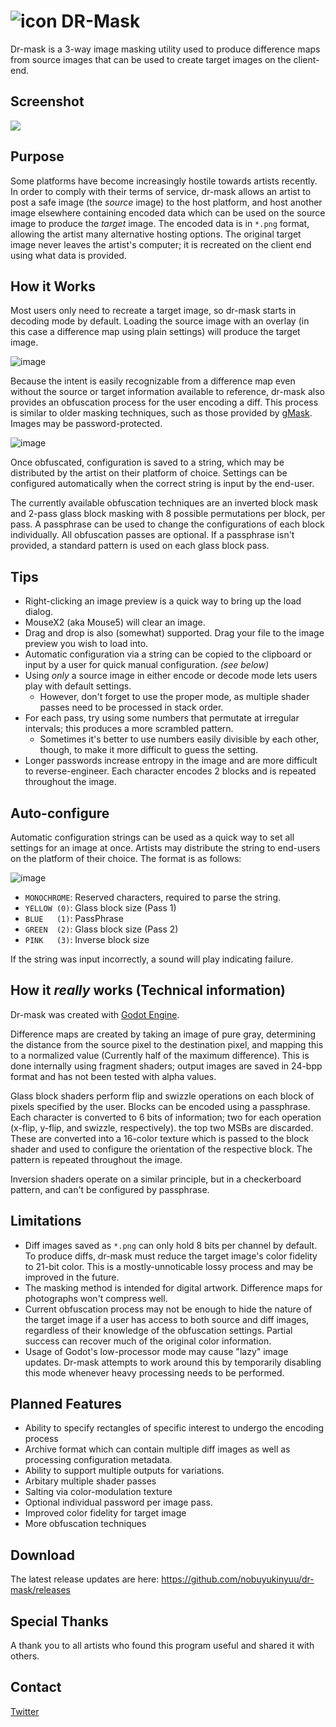 #  ![icon](https://user-images.githubusercontent.com/1023003/77360451-5f61a200-6d1b-11ea-9ace-eeaf54523d2f.png) DR-Mask
Dr-mask is a 3-way image masking utility used to produce difference maps from source images that can be used to create target images on the client-end.

## Screenshot
![](https://user-images.githubusercontent.com/1023003/77353412-e9efd480-6d0e-11ea-810a-05569fc36c86.png)


## Purpose
Some platforms have become increasingly hostile towards artists recently.  In order to comply with their terms of service, dr-mask allows an artist to post a safe image (the *source* image) to the host platform, and host another image elsewhere containing encoded data which can be used on the source image to produce the *target* image. The encoded data is in `*.png` format, allowing the artist many alternative hosting options. The original target image never leaves the artist's computer;  it is recreated on the client end using what data is provided.  

## How it Works
Most users only need to recreate a target image, so dr-mask starts in decoding mode by default.  Loading the source image with an overlay (in this case a difference map using plain settings) will produce the target image.  


![image](https://user-images.githubusercontent.com/1023003/77360911-37bf0980-6d1c-11ea-83dc-b7eb26d77cd6.png)

Because the intent is easily recognizable from a difference map even without the source or target information available to reference, dr-mask also provides an obfuscation process for the user encoding a diff.  This process is similar to older masking techniques, such as those provided by [gMask](http://gmask.awardspace.info/).  Images may be password-protected.

![image](https://user-images.githubusercontent.com/1023003/77360780-f9294f00-6d1b-11ea-9032-5037ed42204b.png)

Once obfuscated, configuration is saved to a string, which may be distributed by the artist on their platform of choice. Settings can be configured automatically when the correct string is input by the end-user. 

The currently available obfuscation techniques are an inverted block mask and 2-pass glass block masking with 8 possible permutations per block, per pass.  A passphrase can be used to change the configurations of each block individually.  All obfuscation passes are optional.  If a passphrase isn't provided, a standard pattern is used on each glass block pass.

## Tips
* Right-clicking an image preview is a quick way to bring up the load dialog.
* MouseX2 (aka Mouse5) will clear an image.
* Drag and drop is also (somewhat) supported.  Drag your file to the image preview you wish to load into.
* Automatic configuration via a string can be copied to the clipboard or input by a user for quick manual configuration.  *(see below)*
* Using *only* a source image in either encode or decode mode lets users play with default settings.  
  * However, don't forget to use the proper mode, as multiple shader passes need to be processed in stack order.
* For each pass, try using some numbers that permutate at irregular intervals;  this produces a more scrambled pattern.
  * Sometimes it's better to use numbers easily divisible by each other, though, to make it more difficult to guess the setting.
* Longer passwords increase entropy in the image and are more difficult to reverse-engineer. Each character encodes 2 blocks and is repeated throughout the image.

## Auto-configure
Automatic configuration strings can be used as a quick way to set all settings for an image at once.  Artists may distribute the string to end-users on the platform of their choice.  The format is as follows:

![image](https://user-images.githubusercontent.com/1023003/77374784-9f378200-6d39-11ea-8de9-4e76a904d183.png)
* `MONOCHROME`: Reserved characters, required to parse the string.
* `YELLOW (0)`:  Glass block size (Pass 1)
* `BLUE   (1)`: PassPhrase
* `GREEN  (2)`:  Glass block size (Pass 2)
* `PINK   (3)`:  Inverse block size

If the string was input incorrectly, a sound will play indicating failure.

## How it *really* works (Technical information)
Dr-mask was created with [Godot Engine](https://godotengine.org/).

Difference maps are created by taking an image of pure gray, determining the distance from the source pixel to the destination pixel, and mapping this to a normalized value (Currently half of the maximum difference).  This is done internally using fragment shaders;  output images are saved in 24-bpp format and has not been tested with alpha values.  

Glass block shaders perform flip and swizzle operations on each block of pixels specified by the user.  Blocks can be encoded using a passphrase.  Each character is converted to 6 bits of information;  two for each operation (x-flip, y-flip, and swizzle, respectively).  the top two MSBs are discarded.  These are converted into a 16-color texture which is passed to the block shader and used to configure the orientation of the respective block.  The pattern is repeated throughout the image.

Inversion shaders operate on a similar principle, but in a checkerboard pattern, and can't be configured by passphrase.

## Limitations
* Diff images saved as `*.png` can only hold 8 bits per channel by default.  To produce diffs, dr-mask must reduce the target image's color fidelity to 21-bit color.  This is a mostly-unnoticable lossy process and may be improved in the future.
* The masking method is intended for digital artwork.  Difference maps for photographs won't compress well.
* Current obfuscation process may not be enough to hide the nature of the target image if a user has access to both source and diff images, regardless of their knowledge of the obfuscation settings.  Partial success can recover much of the original color information.
* Usage of Godot's low-processor mode may cause "lazy" image updates. Dr-mask attempts to work around this by temporarily disabling this mode whenever heavy processing needs to be performed.

## Planned Features
* Ability to specify rectangles of specific interest to undergo the encoding process
* Archive format which can contain multiple diff images as well as processing configuration metadata.
* Ability to support multiple outputs for variations.
* Arbitary multiple shader passes
* Salting via color-modulation texture
* Optional individual password per image pass.
* Improved color fidelity for target image
* More obfuscation techniques

## Download
The latest release updates are here:  https://github.com/nobuyukinyuu/dr-mask/releases

## Special Thanks
A thank you to all artists who found this program useful and shared it with others.  

## Contact
[Twitter](https://twitter.com/nobuyukinyuu)
